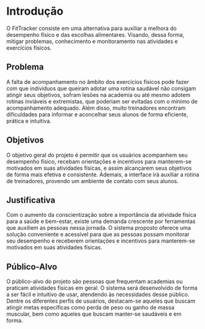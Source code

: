 # Introdução

O FitTracker consiste em uma alternativa para auxiliar a melhora do desempenho físico e das escolhas alimentares. Visando, dessa forma, mitigar problemas, conhecimento e monitoramento nas atividades e exercícios físicos. 


## Problema
A falta de acompanhamento no âmbito dos exercícios físicos pode fazer com que indivíduos que queiram adotar uma rotina saudável não consigam atingir seus objetivos, sofram lesões na academia ou até mesmo adotem rotinas inviáveis e extremistas, que poderiam ser evitadas com o mínimo de acompanhamento adequado. Além disso, muito treinadores encontram dificuldades para informar e aconcelhar seus alunos de forma eficiente, prática e intuitiva. 


## Objetivos

O objetivo geral do projeto é permitir que os usuários acompanhem seu desempenho físico, recebam orientações e incentivos para manterem-se motivados em suas atividades físicas, e assim alcançarem seus objetivos de forma mais efetiva e consistente. Ademais, a interface irá auxiliar a rotina de treinadores, provendo um ambiente de contato com seus alunos.


## Justificativa

Com o aumento da conscientização sobre a importância da atividade física para a saúde e bem-estar, existe uma demanda crescente por ferramentas que auxiliem as pessoas nessa jornada. O sistema proposto oferece uma solução conveniente e acessível para que as pessoas possam monitorar seu desempenho e receberem orientações e incentivos para manterem-se motivados em suas atividades físicas.


## Público-Alvo

O público-alvo do projeto são pessoas que frequentam academias ou praticam atividades físicas em geral. O sistema será desenvolvido de forma a ser fácil e intuitivo de usar, atendendo às necessidades desse público. Dentre os diferentes perfis de usuários, destacam-se aqueles que buscam atingir metas específicas como perda de peso ou ganho de massa muscular, bem como aqueles que buscam manter-se saudáveis e em forma.

